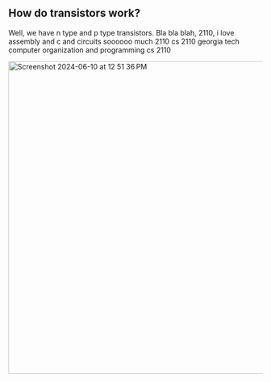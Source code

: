 ## How do transistors work?
Well, we have n type and p type transistors. Bla bla blah, 2110, i love assembly and c and circuits soooooo much 2110 cs 2110 georgia tech computer organization and programming cs 2110

<img width="619" alt="Screenshot 2024-06-10 at 12 51 36 PM" src="https://github.com/user-attachments/assets/127ca997-b66a-408d-827b-f127784af93d" />
